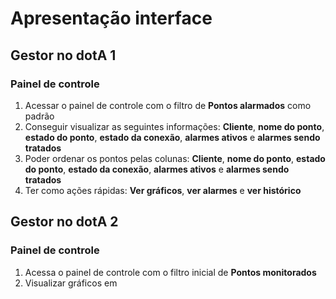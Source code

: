 # Apresentação interface

## Gestor no dotA 1

### Painel de controle

1. Acessar o painel de controle com o filtro de **Pontos alarmados** como padrão
2. Conseguir visualizar as seguintes informações: **Cliente**, **nome do ponto**, **estado do ponto**, **estado da conexão**, **alarmes ativos** e **alarmes sendo tratados**
3. Poder ordenar os pontos pelas colunas: **Cliente**, **nome do ponto**, **estado do ponto**, **estado da conexão**, **alarmes ativos** e **alarmes sendo tratados**
4. Ter como ações rápidas: **Ver gráficos**, **ver alarmes** e **ver histórico**

## Gestor no dotA 2

### Painel de controle

1. Acessa o painel de controle com o filtro inicial de **Pontos monitorados**
2. Visualizar gráficos em 
<!--stackedit_data:
eyJoaXN0b3J5IjpbLTEzNzM2NTk2OTQsLTE1NzUzNzcwODQsMT
E5NzkxODM5MiwtMTg3MjIwNjc0Miw3MzA5OTgxMTZdfQ==
-->